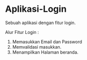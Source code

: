 # Aplikasi-Login
Sebuah aplikasi dengan fitur login.

Alur Fitur Login :
1. Memasukkan Email dan Password
2. Memvalidasi masukkan.
3. Menampilkan Halaman beranda.
